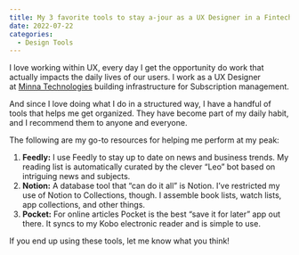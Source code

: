 ```yaml
---
title: My 3 favorite tools to stay a-jour as a UX Designer in a Fintech scale up
date: 2022-07-22
categories: 
  - Design Tools
---
```


I love working within UX, every day I get the opportunity do work that actually impacts the daily lives of our users. I work as a UX Designer at [Minna Technologies](https://minnatechnologies.com/) building infrastructure for Subscription management.

And since I love doing what I do in a structured way, I have a handful of tools that helps me get organized. They have become part of my daily habit, and I recommend them to anyone and everyone.

The following are my go-to resources for helping me perform at my peak:

1. **Feedly:** I use Feedly to stay up to date on news and business trends. My reading list is automatically curated by the clever “Leo” bot based on intriguing news and subjects.
2. **Notion:** A database tool that “can do it all” is Notion. I’ve restricted my use of Notion to Collections, though. I assemble book lists, watch lists, app collections, and other things.
3. **Pocket:** For online articles Pocket is the best “save it for later” app out there. It syncs to my Kobo electronic reader and is simple to use.

If you end up using these tools, let me know what you think!

